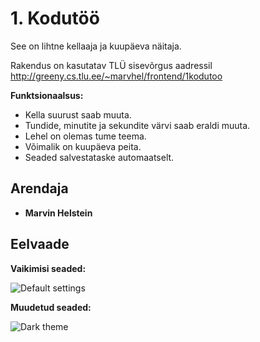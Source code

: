 # 1. Kodutöö

See on lihtne kellaaja ja kuupäeva näitaja.

Rakendus on kasutatav TLÜ sisevõrgus aadressil http://greeny.cs.tlu.ee/~marvhel/frontend/1kodutoo

**Funktsionaalsus:**
* Kella suurust saab muuta.
* Tundide, minutite ja sekundite värvi saab eraldi muuta.
* Lehel on olemas tume teema.
* Võimalik on kuupäeva peita. 
* Seaded salvestataske automaatselt.

## Arendaja

* **Marvin Helstein**

## Eelvaade

**Vaikimisi seaded:**

![Default settings](https://i.imgur.com/v2yAopY.png)

**Muudetud seaded:**

![Dark theme](https://i.imgur.com/7H13Wqu.png)

